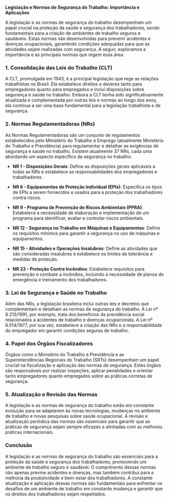 **Legislação e Normas de Segurança do Trabalho: Importância e Aplicações**

A legislação e as normas de segurança do trabalho desempenham um papel crucial na proteção da saúde e segurança dos trabalhadores, sendo fundamentais para a criação de ambientes de trabalho seguros e saudáveis. Estas normas são desenvolvidas para prevenir acidentes e doenças ocupacionais, garantindo condições adequadas para que as atividades sejam realizadas com segurança. A seguir, exploramos a importância e as principais normas que regem essa área.

### **1. Consolidação das Leis do Trabalho (CLT)**

A CLT, promulgada em 1943, é a principal legislação que rege as relações trabalhistas no Brasil. Ela estabelece direitos e deveres tanto para empregadores quanto para empregados e inclui disposições sobre segurança e saúde no trabalho. Embora a CLT tenha sido significativamente atualizada e complementada por outras leis e normas ao longo dos anos, ela continua a ser uma base fundamental para a legislação trabalhista e de segurança.

### **2. Normas Regulamentadoras (NRs)**

As Normas Regulamentadoras são um conjunto de regulamentos estabelecidos pelo Ministério do Trabalho e Emprego (atualmente Ministério do Trabalho e Previdência) para regulamentar e detalhar as exigências de segurança e saúde no trabalho. Existem atualmente 37 NRs, cada uma abordando um aspecto específico da segurança no trabalho:

- **NR 1 - Disposições Gerais**: Define as disposições gerais aplicáveis a todas as NRs e estabelece as responsabilidades dos empregadores e trabalhadores.
  
- **NR 6 - Equipamentos de Proteção Individual (EPIs)**: Especifica os tipos de EPIs a serem fornecidos e usados para a proteção dos trabalhadores contra riscos.

- **NR 9 - Programa de Prevenção de Riscos Ambientais (PPRA)**: Estabelece a necessidade de elaboração e implementação de um programa para identificar, avaliar e controlar riscos ambientais.

- **NR 12 - Segurança no Trabalho em Máquinas e Equipamentos**: Define os requisitos mínimos para garantir a segurança no uso de máquinas e equipamentos.

- **NR 15 - Atividades e Operações Insalubres**: Define as atividades que são consideradas insalubres e estabelece os limites de tolerância e medidas de proteção.

- **NR 23 - Proteção Contra Incêndios**: Estabelece requisitos para prevenção e combate a incêndios, incluindo a necessidade de planos de emergência e treinamento dos trabalhadores.

### **3. Lei de Segurança e Saúde no Trabalho**

Além das NRs, a legislação brasileira inclui outras leis e decretos que complementam e detalham as normas de segurança do trabalho. A Lei nº 8.213/1991, por exemplo, trata dos benefícios da previdência social relacionados a acidentes de trabalho e doenças ocupacionais. A Lei nº 6.514/1977, por sua vez, estabelece a criação das NRs e a responsabilidade do empregador em garantir condições seguras de trabalho.

### **4. Papel dos Órgãos Fiscalizadores**

Órgãos como o Ministério do Trabalho e Previdência e as Superintendências Regionais do Trabalho (SRTs) desempenham um papel crucial na fiscalização e aplicação das normas de segurança. Estes órgãos são responsáveis por realizar inspeções, aplicar penalidades e orientar tanto empregadores quanto empregados sobre as práticas corretas de segurança.

### **5. Atualização e Revisão das Normas**

A legislação e as normas de segurança do trabalho estão em constante evolução para se adaptarem às novas tecnologias, mudanças no ambiente de trabalho e novas pesquisas sobre saúde ocupacional. A revisão e atualização periódica das normas são essenciais para garantir que as práticas de segurança sejam sempre eficazes e alinhadas com as melhores práticas internacionais.

### **Conclusão**

A legislação e as normas de segurança do trabalho são essenciais para a proteção da saúde e segurança dos trabalhadores, promovendo um ambiente de trabalho seguro e saudável. O cumprimento dessas normas não apenas previne acidentes e doenças, mas também contribui para a melhoria da produtividade e bem-estar dos trabalhadores. A constante atualização e aplicação dessas normas são fundamentais para enfrentar os desafios de um ambiente de trabalho em constante mudança e garantir que os direitos dos trabalhadores sejam respeitados.